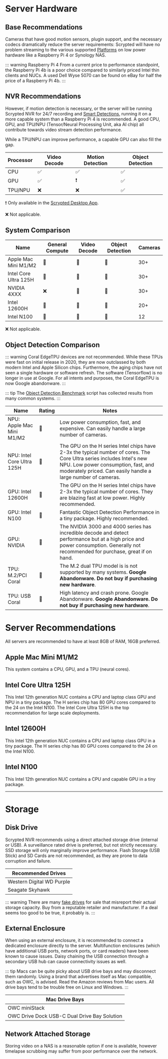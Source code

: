 # Server Hardware

## Base Recommendations

Cameras that have good motion sensors, plugin support, and the necessary codecs dramatically reduce the server requirements: Scrypted will have no problem streaming to the various supported [Platforms](/platforms) on low power hardware like a Raspberry Pi 4 or Synology NAS.

::: warning Raspberry Pi 4
From a current price to performance standpoint, the Raspberry Pi 4b is a poor choice compared to similarly priced Intel thin clients and NUCs. A used Dell Wyse 5070 can be found on eBay for half the price of a Raspberry Pi 4b.
:::

## NVR Recommendations

However, if motion detection is necessary, or the server will be running Scrypted NVR for 24/7 recording and [Smart Detections](/scrypted-nvr/features#smart-detections), running it on a more capable system than a Raspberry Pi 4 is recommended. A good CPU, GPU, and TPU/NPU (Tensor/Neural Processing Unit, aka AI chip) all contribute towards video stream detection performance.

While a TPU/NPU can improve performance, a capable GPU can also fill the gap.

|Processor|Video Decode|Motion Detection|Object Detection|
|-|-|-|-|
|CPU|✅|✅|✅|
|GPU|✅|❗|✅|
|TPU/NPU|❌|❌|✅|

❗ Only available in the [Scrypted Desktop App](/desktop-application.md).

❌ Not applicable.

## System Comparison

|Name|General Compute|Video Decode|Object Detection|Cameras|
|-|-|-|-|-|
|Apple Mac Mini M1/M2|🥇|🥇|🥇|30+|
|Intel Core Ultra 125H|🥇|🥇|🥇|30+|
|NVIDIA 4XXX|❌|🥇|🥇|30+|
|Intel 12600H|🥈|🥈|🥈|20+|
|Intel N100|🥉|🥉|🥉|12|

❌ Not applicable.

## Object Detection Comparison

::: warning
Coral EdgeTPU devices are not recommended. While these TPUs were fast on initial release in 2020, they are now outclassed by both modern Intel and Apple Silicon chips. Furthermore, the aging chips have not seen a single hardware or software refresh. The software (Tensorflow) is no longer in use at Google. For all intents and purposes, the Coral EdgeTPU is now Google abandonware.
:::

::: tip
The [Object Detection Benchmark](https://scripts.scrypted.app/object-detection-benchmark.html#reference-times) script has collected results from many common systems.
:::

|Name|Rating|Notes|
|-|-|-|
|NPU: Apple Mac Mini M1/M2|🥇|Low power consumption, fast, and expensive. Can easily handle a large number of cameras.|
|NPU: Intel Core Ultra 125H|🥇|The GPU on the H series Intel chips have 2-3x the typical number of cores. The Core Ultra series includes Intel's new NPU. Low power consumption, fast, and moderately priced. Can easily handle a large number of cameras.|
|GPU: Intel 12600H|🥈|The GPU on the H series Intel chips have 2-3x the typical number of cores. They are blazing fast at low power. Highly recommended.|
|GPU: Intel N100|🥉|Fantastic Object Detection Performance in a tiny package. Highly recommended.|
|GPU: NVIDIA|🥇|The NVIDIA 3000 and 4000 series has incredible decode and detect performance but at a high price and power consumption. Generally not recommended for purchase, great if on hand.|
|TPU: M.2/PCI Coral|🥉|The M.2 dual TPU model is is not supported by many systems. **Google Abandonware. Do not buy if purchasing new hardware**.|
|TPU: USB Coral|🥉|High latency and crash prone. Google Abandonware. **Google Abandonware. Do not buy if purchasing new hardware**.|

# Server Recommendations

All servers are recommended to have at least 8GB of RAM, 16GB preferred.

<!--@include: ../parts/proxmox-tip.md-->

## Apple Mac Mini M1/M2

This system contains a CPU, GPU, and a TPU (neural cores).

## Intel Core Ultra 125H

This Intel 12th generation NUC contains a CPU and laptop class GPU and  NPU in a tiny package. The H series chip has 80 GPU cores compared to the 24 on the Intel N100. The Intel Core Ultra 125H is the top recommendation for large scale deployments.

## Intel 12600H

This Intel 12th generation NUC contains a CPU and laptop class GPU in a tiny package. The H series chip has 80 GPU cores compared to the 24 on the Intel N100.

## Intel N100

This Intel 12th generation NUC contains a CPU and capable GPU in a tiny package.

---

# Storage

## Disk Drive

Scrypted NVR recommends using a direct attached storage drive (internal or USB). A surveillance rated drive is preferred, but not strictly necessary. SSD storage will only marginally improve performance. Flash Storage (USB Stick) and SD Cards are not recommended, as they are prone to data corruption and failure.

|Recommended Drives|
|-|
|Western Digital WD Purple|
|Seagate Skyhawk|

::: warning
There are many [fake drives](https://www.youtube.com/watch?v=QOhLlvNlI20) for sale that misreport their actual storage capacity. Buy from a reputable retailer and manufacturer. If a deal seems too good to be true, it probably is.
:::

## External Enclosure

When using an external enclosure, it is recommended to connect a dedicated enclosure directly to the server. Multifunction enclosures (which have additional USB ports, network ports, or card readers) have been known to cause issues. Daisy chaining the USB connection through a secondary USB hub can cause connectivity issues as well.

::: tip
Macs can be quite picky about USB drive bays and may disconnect them randomly. Using a brand that advertises itself as Mac compatible, such as OWC, is advised. Read the Amazon reviews from Mac users. All drive bays tend to be trouble free on Linux and Windows.
:::

|Mac Drive Bays|
|-|
|OWC miniStack|
|OWC Drive Dock USB-C Dual Drive Bay Solution|


## Network Attached Storage

Storing video on a NAS is a reasonable option if one is available, however timelapse scrubbing may suffer from poor performance over the network.
